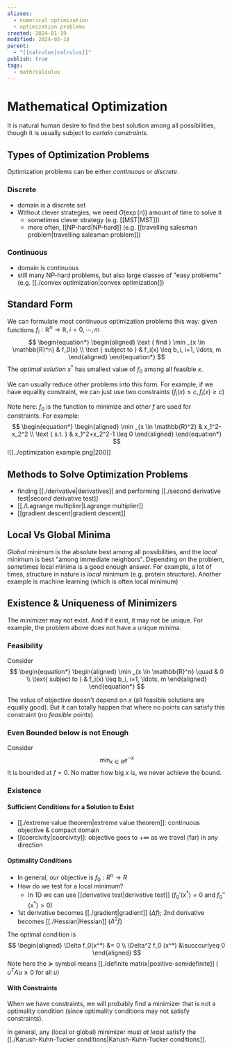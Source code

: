 ```yaml
---
aliases:
  - numerical optimization
  - optimization problems
created: 2024-01-19
modified: 2024-05-10
parent:
  - "[[calculus|calculus]]"
publish: true
tags:
  - math/calculus
---
```

# Mathematical Optimization
It is natural human desire to find the best solution among all possibilities,
though it is usually subject to *certain constraints*.

## Types of Optimization Problems
Optimization problems can be either *continuous* or *discrete*.
### Discrete
  - domain is a discrete set
  - Without clever strategies, we need $O(\exp(n))$ amount of time to solve it
    - sometimes clever strategy (e.g. [[MST|MST]])
    - more often, [[NP-hard|NP-hard]] (e.g. [[travelling salesman problem|travelling salesman problem]])
### Continuous
  - domain is continuous
  - still many NP-hard problems, but also large classes of "easy problems" (e.g. [[./convex optimization|convex optimization]])

## Standard Form
We can formulate most continuous optimization problems this way:
given functions  $f_i: \mathbb{R}^n \rightarrow \mathbb{R}, i = 0, \cdots, m$
$$
    \begin{equation*}
    \begin{aligned}
    \text { find } \min _{x \in \mathbb{R}^n} & f_0(x) \\
    \text { subject to } & f_i(x) \leq b_i, i=1, \ldots, m
    \end{aligned}
    \end{equation*}
$$
The _optimal solution_ $x^*$ has smallest value of $f_0$ among all feasible $x$.

We can usually reduce other problems into this form.
For example, if we have equality constraint, we can just use two constraints ($f_i(x) \le c, f_i(x) \ge c$)

Note here: $f_0$ is the function to minimize and other $f$ are used for constraints.
For example:
$$
\begin{equation*}
\begin{aligned}
\min _{x \in \mathbb{R}^2} & x_1^2-x_2^2 \\
\text { s.t. } & x_1^2+x_2^2-1 \leq 0
\end{aligned}
\end{equation*}
$$
![[../optimization example.png|200]]

## Methods to Solve Optimization Problems
- finding [[./derivative|derivatives]] and performing [[./second derivative test|second derivative test]]
- [[./Lagrange multiplier|Lagrange multiplier]]
- [[gradient descent|gradient descent]]

## Local Vs Global Minima
_Global_ minimum is the absolute best among all possibilities,
and the _local_ minimum is best "among immediate neighbors".
Depending on the problem, sometimes local minima is a good enough answer.
For example, a lot of times, structure in nature is _local_ minimum (e.g. protein structure).
Another example is machine learning (which is often local minimum)

## Existence & Uniqueness of Minimizers
The minimizer may not exist. And if it exist, it may not be unique.
For example, the problem above does not have a unique minima.

### Feasibility
Consider
$$
\begin{equation*}
\begin{aligned}
\min _{x \in \mathbb{R}^n} \quad & 0 \\
\text{ subject to } & f_i(x) \leq b_i, i=1, \ldots, m
\end{aligned}
\end{equation*}
$$

The value of objective doesn't depend on $x$ (all feasible solutions are equally good).
But it can totally happen that where no points can satisfy this constraint (no _feasible_ points)

### Even Bounded below is not Enough
Consider
$$\min _{x \in \mathbb{R}} e^{-x}$$
It is bounded at $f = 0$. No matter how big $x$ is, we never achieve the bound.

### Existence
#### Sufficient Conditions for a Solution to Exist
- [[./extreme value theorem|extreme value theorem]]: continuous objective & compact domain
- [[coercivity|coercivity]]: objective goes to $+\infty$ as we travel (far) in any direction

#### Optimality Conditions
- In general, our objective is $f_0: R^n \rightarrow R$
- How do we test for a local minimum?
  - In 1D we can use [[derivative test|derivative test]] ($f_0'(x^*) = 0$ and $f_0''(x^*) > 0$)
- 1st derivative becomes [[./gradient|gradient]] ($\Delta f$); 2nd derivative becomes [[./Hessian|Hessian]] ($\Delta^2 f$)

The optimal condition is
$$
  \begin{aligned}
  \Delta f_0(x^*) &= 0 \\
  \Delta^2 f_0 (x^*) &\succcurlyeq 0
  \end{aligned}
$$
  Note here the $\succcurlyeq$ symbol means [[./definite matrix|positive-semidefinite]] ( $u^TAu \ge 0 \text{ for all } u$)

#### With Constraints
When we have constraints, we will probably find a minimizer that is not a optimality condition (since optimality conditions may not satisfy constraints).

In general, any (local or global) minimizer must _at least_ satisfy the [[./Karush-Kuhn-Tucker conditions|Karush-Kuhn-Tucker conditions]].